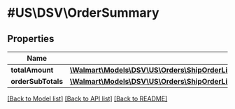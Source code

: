 # #US\DSV\OrderSummary

## Properties

Name | Type | Description | Notes
------------ | ------------- | ------------- | -------------
**totalAmount** | [**\Walmart\Models\DSV\US\Orders\ShipOrderLines200ResponseOrderLinesOrderLineInnerChargesChargeInnerChargeAmount**](ShipOrderLines200ResponseOrderLinesOrderLineInnerChargesChargeInnerChargeAmount.md) |  | [optional]
**orderSubTotals** | [**\Walmart\Models\DSV\US\Orders\ShipOrderLines200ResponseOrderSummaryOrderSubTotalsInner[]**](ShipOrderLines200ResponseOrderSummaryOrderSubTotalsInner.md) |  | [optional]


[[Back to Model list]](../) [[Back to API list]](../../Api/US/DSV) [[Back to README]](../../README.md)
